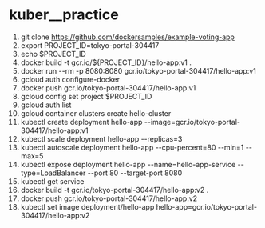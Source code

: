 # kuber__practice
1. git clone https://github.com/dockersamples/example-voting-app
2. export PROJECT_ID=tokyo-portal-304417
3. echo $PROJECT_ID
4. docker build -t gcr.io/${PROJECT_ID}/hello-app:v1 .
5. docker run --rm -p 8080:8080 gcr.io/tokyo-portal-304417/hello-app:v1
6. gcloud auth configure-docker
7. docker push gcr.io/tokyo-portal-304417/hello-app:v1
8. gcloud config set project $PROJECT_ID
9. gcloud auth list
10. gcloud container clusters create hello-cluster
11. kubectl create deployment hello-app --image=gcr.io/tokyo-portal-304417/hello-app:v1
12. kubectl scale deployment hello-app --replicas=3
13. kubectl autoscale deployment hello-app --cpu-percent=80 --min=1 --max=5
14. kubectl expose deployment hello-app --name=hello-app-service --type=LoadBalancer --port 80 --target-port 8080
15. kubectl get service
16. docker build -t gcr.io/tokyo-portal-304417/hello-app:v2 .
17. docker push gcr.io/tokyo-portal-304417/hello-app:v2
19. kubectl set image deployment/hello-app hello-app=gcr.io/tokyo-portal-304417/hello-app:v2
